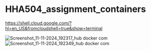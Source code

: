# HHA504_assignment_containers

https://shell.cloud.google.com/?hl=en_US&fromcloudshell=true&show=terminal

![Screenshot_11-11-2024_192317_hub docker com](https://github.com/user-attachments/assets/2978d5f4-1634-45ca-bf53-b40f2f4d133d)
![Screenshot_11-11-2024_192349_hub docker com](https://github.com/user-attachments/assets/ff9fcf0a-a5e3-4647-a40d-e9ac1c883be8)
